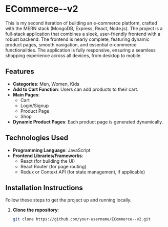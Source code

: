 # ECommerce--v2

This is my second iteration of building an e-commerce platform, crafted with the MERN stack (MongoDB, Express, React, Node.js). The project is a full-stack application that combines a sleek, user-friendly frontend with a robust backend. The frontend is nearly complete, featuring dynamic product pages, smooth navigation, and essential e-commerce functionalities. The application is fully responsive, ensuring a seamless shopping experience across all devices, from desktop to mobile.

## Features

- **Categories**: Men, Women, Kids
- **Add to Cart Function**: Users can add products to their cart.
- **Main Pages**:
  - Cart
  - Login/Signup
  - Product Page
  - Shop
- **Dynamic Product Pages**: Each product page is generated dynamically.

## Technologies Used

- **Programming Language**: JavaScript
- **Frontend Libraries/Frameworks**:
  - React (for building the UI)
  - React Router (for page routing)
  - Redux or Context API (for state management, if applicable)

## Installation Instructions

Follow these steps to get the project up and running locally.

1. **Clone the repository**:
   ```bash
   git clone https://github.com/your-username/ECommerce--v2.git

